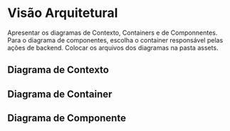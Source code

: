 # Visão Arquitetural

Apresentar os diagramas de Contexto, Containers e de Componnentes. Para o diagrama de componentes, escolha o container responsável pelas ações de backend.
Colocar os arquivos dos diagramas na pasta assets.

## Diagrama de Contexto

## Diagrama de Container

## Diagrama de Componente